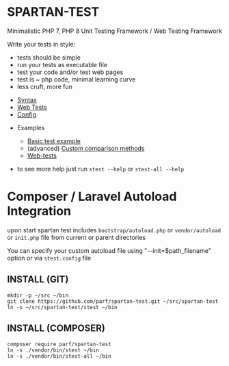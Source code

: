 SPARTAN-TEST
============

Minimalistic PHP 7, PHP 8 Unit Testing Framework / Web Testing Framework

Write your tests in style:
* tests should be simple
* run your tests as executable file
* test your code and/or test web pages
* test is ~ php code, minimal learning curve
* less cruft, more fun

- [Syntax](https://github.com/parf/spartan-test/blob/main/Syntax.md)
- [Web Tests](https://github.com/parf/spartan-test/blob/main/web-tests.md)
- [Config](https://github.com/parf/spartan-test/blob/main/Config.md)

* Examples
    - [Basic test example](https://github.com/parf/spartan-test/blob/main/examples/1-basics/1-first-test.stest)
    - (advanced) [Custom comparison methods](https://github.dev/parf/spartan-test/blob/main/examples/1-basics/special-tests.stest)
    - [Web-tests](/web-tests.md)

* to see more help just run `stest --help` or `stest-all --help`


# Composer / Laravel Autoload Integration
upon start spartan test includes `bootstrap/autoload.php` or `vendor/autoload` or `init.php` file from current or parent directories

You can specify your custom autoload file using "--init=$path_filename" option or via `stest.config` file


INSTALL (GIT)
-------
    mkdir -p ~/src ~/bin
    git clone https://github.com/parf/spartan-test.git ~/src/spartan-test
    ln -s ~/src/spartan-test/stest ~/bin


INSTALL (COMPOSER)
-------
    composer require parf/spartan-test
    ln -s ./vendor/bin/stest ~/bin
    ln -s ./vendor/bin/stest-all ~/bin
